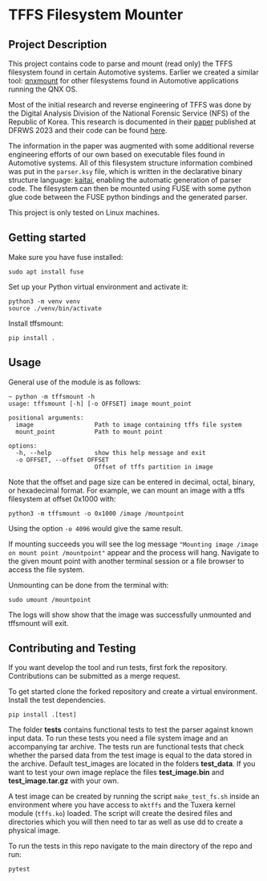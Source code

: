 # TFFS Filesystem Mounter

## Project Description

This project contains code to parse and mount (read only) the TFFS filesystem found in certain Automotive systems.
Earlier we created a similar tool: [qnxmount](https://github.com/NetherlandsForensicInstitute/qnxmount) for other filesystems found in Automotive applications running the QNX OS.

Most of the initial research and reverse engineering of TFFS was done by the Digital Analysis Division of the National Forensic Service (NFS) of the Republic of Korea.
This research is documented in their [paper](https://doi.org/10.1016/j.fsidi.2023.301500) published at DFRWS 2023 and their code can be found [here](https://github.com/NFSDigital/hkmc_dvrs_filesystem_parser).

The information in the paper was augmented with some additional reverse engineering efforts of our own based on executable files found in Automotive systems.
All of this filesystem structure information combined was put in the `parser.ksy` file, which is written in the declarative binary structure language: [kaitai](https://kaitai.io/), enabling the automatic generation of parser code.
The filesystem can then be mounted using FUSE with some python glue code between the FUSE python bindings and the generated parser.

This project is only tested on Linux machines.


## Getting started
Make sure you have fuse installed:
```shell
sudo apt install fuse
```
Set up your Python virtual environment and activate it:
```shell
python3 -m venv venv
source ./venv/bin/activate
```
Install tffsmount:
```shell
pip install .
```

## Usage
General use of the module is as follows:
```shell
~ python -m tffsmount -h
usage: tffsmount [-h] [-o OFFSET] image mount_point

positional arguments:
  image                 Path to image containing tffs file system
  mount_point           Path to mount point

options:
  -h, --help            show this help message and exit
  -o OFFSET, --offset OFFSET
                        Offset of tffs partition in image
```

Note that the offset and page size can be entered in decimal, octal, binary, or hexadecimal format. For example, we can mount an image with a tffs filesystem at offset 0x1000 with:
```shell
python3 -m tffsmount -o 0x1000 /image /mountpoint
```
Using the option `-o 4096` would give the same result.

If mounting succeeds you will see the log message `"Mounting image /image on mount point /mountpoint"` appear and the process will hang. Navigate to the given mount point with another terminal session or a file browser to access the file system.

Unmounting can be done from the terminal with:
```shell
sudo umount /mountpoint
```
The logs will show show that the image was successfully unmounted and tffsmount will exit.

## Contributing and Testing
If you want develop the tool and run tests, first fork the repository. Contributions can be submitted as a merge request.

To get started clone the forked repository and create a virtual environment. Install the test dependencies.
```shell
pip install .[test]
```

The folder **tests** contains functional tests to test the parser against known input data.
To run these tests you need a file system image and an accompanying tar archive.
The tests run are functional tests that check whether the parsed data from the test image is equal to the data stored in the archive.
Default test_images are located in the folders **test_data**.
If you want to test your own image replace the files **test_image.bin** and **test_image.tar.gz** with your own.

A test image can be created by running the script `make_test_fs.sh` inside an environment where you have access to `mktffs` and the Tuxera kernel module (`tffs.ko`) loaded.
The script will create the desired files and directories which you will then need to tar as well as use dd to create a physical image.

To run the tests in this repo navigate to the main directory of the repo and run:
```shell
pytest
```
